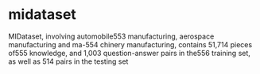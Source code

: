 # midataset
MIDataset, involving automobile553 
manufacturing, aerospace manufacturing and ma-554
chinery manufacturing, contains 51,714 pieces of555
knowledge, and 1,003 question-answer pairs in the556
training set, as well as 514 pairs in the testing set

